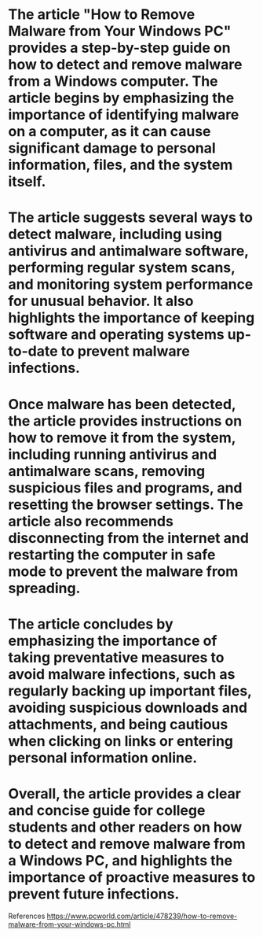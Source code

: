 # The article "How to Remove Malware from Your Windows PC" provides a step-by-step guide on how to detect and remove malware from a Windows computer. The article begins by emphasizing the importance of identifying malware on a computer, as it can cause significant damage to personal information, files, and the system itself.

# The article suggests several ways to detect malware, including using antivirus and antimalware software, performing regular system scans, and monitoring system performance for unusual behavior. It also highlights the importance of keeping software and operating systems up-to-date to prevent malware infections.

# Once malware has been detected, the article provides instructions on how to remove it from the system, including running antivirus and antimalware scans, removing suspicious files and programs, and resetting the browser settings. The article also recommends disconnecting from the internet and restarting the computer in safe mode to prevent the malware from spreading.

# The article concludes by emphasizing the importance of taking preventative measures to avoid malware infections, such as regularly backing up important files, avoiding suspicious downloads and attachments, and being cautious when clicking on links or entering personal information online.

# Overall, the article provides a clear and concise guide for college students and other readers on how to detect and remove malware from a Windows PC, and highlights the importance of proactive measures to prevent future infections.

References
<https://www.pcworld.com/article/478239/how-to-remove-malware-from-your-windows-pc.html>